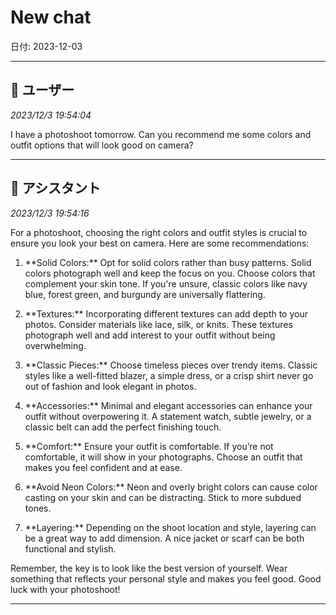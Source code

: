 # New chat

日付: 2023-12-03

---

## 👤 ユーザー
*2023/12/3 19:54:04*

I have a photoshoot tomorrow. Can you recommend me some colors and outfit options that will look good on camera?

---

## 🤖 アシスタント
*2023/12/3 19:54:16*

For a photoshoot, choosing the right colors and outfit styles is crucial to ensure you look your best on camera. Here are some recommendations:

1. \*\*Solid Colors:\*\* Opt for solid colors rather than busy patterns. Solid colors photograph well and keep the focus on you. Choose colors that complement your skin tone. If you're unsure, classic colors like navy blue, forest green, and burgundy are universally flattering.

2. \*\*Textures:\*\* Incorporating different textures can add depth to your photos. Consider materials like lace, silk, or knits. These textures photograph well and add interest to your outfit without being overwhelming.

3. \*\*Classic Pieces:\*\* Choose timeless pieces over trendy items. Classic styles like a well-fitted blazer, a simple dress, or a crisp shirt never go out of fashion and look elegant in photos.

4. \*\*Accessories:\*\* Minimal and elegant accessories can enhance your outfit without overpowering it. A statement watch, subtle jewelry, or a classic belt can add the perfect finishing touch.

5. \*\*Comfort:\*\* Ensure your outfit is comfortable. If you’re not comfortable, it will show in your photographs. Choose an outfit that makes you feel confident and at ease.

6. \*\*Avoid Neon Colors:\*\* Neon and overly bright colors can cause color casting on your skin and can be distracting. Stick to more subdued tones.

7. \*\*Layering:\*\* Depending on the shoot location and style, layering can be a great way to add dimension. A nice jacket or scarf can be both functional and stylish.

Remember, the key is to look like the best version of yourself. Wear something that reflects your personal style and makes you feel good. Good luck with your photoshoot!

---
